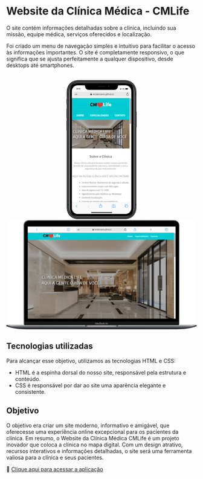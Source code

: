 # Website da Clínica Médica - CMLife

<p>O site contém informações detalhadas sobre a clínica, incluindo sua missão, equipe médica, serviços oferecidos e localização.</p>
<p>Foi criado um menu de navegação simples e intuitivo para facilitar o acesso às informações importantes. O site é completamente responsivo,
  o que significa que se ajusta perfeitamente a qualquer dispositivo, desde desktops até smartphones.</p>
<br>

<div align=center>  
    <img width=186px heigth=auto src="https://github.com/ericleirosario/medical-clinic/blob/master/assets/medical-clinic-mobile.png?raw=true" alt="CMLife Mobile"/>
    <img width=635px heigth=auto src="https://github.com/ericleirosario/medical-clinic/blob/master/assets/medical-clinic-desktop.png?raw=true" alt="CMLife Desktop"/>  
</div>

## Tecnologias utilizadas
<p>Para alcançar esse objetivo, utilizamos as tecnologias HTML e CSS:</p>

- HTML é a espinha dorsal do nosso site, responsável pela estrutura e conteúdo.
- CSS é responsável por dar ao site uma aparência elegante e consistente.

## Objetivo
<p>O objetivo era criar um site moderno, informativo e amigável, que oferecesse uma experiência online excepcional para os pacientes da clínica.
Em resumo, o Website da Clínica Médica CMLife é um projeto inovador que coloca a clínica no mapa digital.
Com um design atrativo, recursos interativos e informações detalhadas, o site será uma ferramenta valiosa para a clínica e seus pacientes.</p>

🔗 [Clique aqui para acessar a aplicação](https://ericleirosario.github.io/medical-clinic/)
